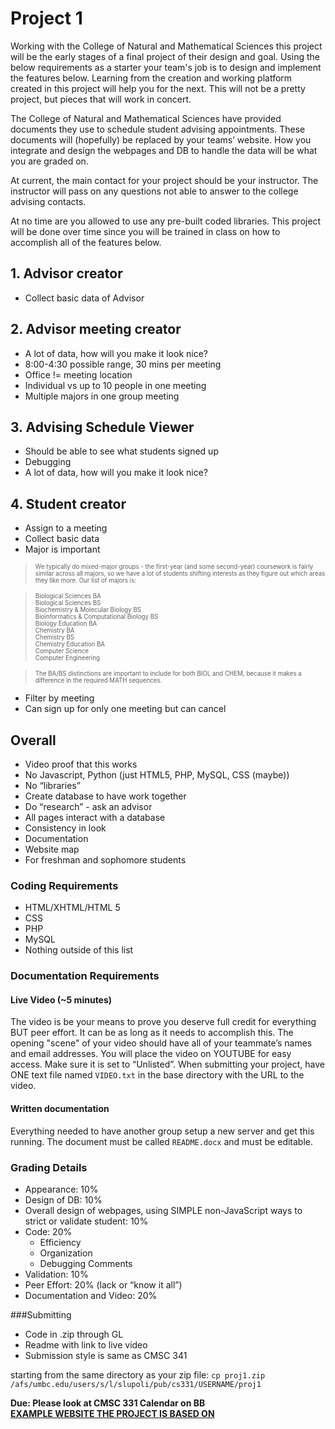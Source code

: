 # Project 1

Working with the College of Natural and Mathematical Sciences this project will be the early stages of a final project of their design and goal. Using the below requirements as a starter your team's job is to design and implement the features below. Learning from the creation and working platform created in this project will help you for the next. This will not be a pretty project, but pieces that will work in concert.

The College of Natural and Mathematical Sciences have provided documents they use to schedule student advising appointments. These documents will (hopefully) be replaced by your teams’ website. How you integrate and design the webpages and DB to handle the data will be what you are graded on.

At current, the main contact for your project should be your instructor. The instructor will pass on any questions not able to answer to the college advising contacts. 

At no time are you allowed to use any pre-built coded libraries. This project will be done over time since you will be trained in class on how to accomplish all of the features below.

## 1. Advisor creator
- Collect basic data of Advisor

## 2. Advisor meeting creator
- A lot of data, how will you make it look nice?
- 8:00-4:30 possible range, 30 mins per meeting
- Office != meeting location
- Individual vs up to 10 people in one meeting
- Multiple majors in one group meeting

## 3. Advising Schedule Viewer
- Should be able to see what students signed up
- Debugging
- A lot of data, how will you make it look nice?

## 4. Student creator
- Assign to a meeting
- Collect basic data
- Major is important

> <sub><sup>We typically do mixed-major groups - the first-year (and some second-year) coursework is fairly similar across all majors, so we have a lot of students shifting interests as they figure out which areas they like more. Our list of majors is:

> <sub><sup>Biological Sciences BA <br>
> Biological Sciences BS <br>
> Biochemistry & Molecular Biology BS <br>
> Bioinformatics & Computational Biology BS <br>
> Biology Education BA <br>
> Chemistry BA <br>
> Chemistry BS <br>
> Chemistry Education BA <br>
> Computer Science <br>
> Computer Engineering <br>

> <sub><sup>The BA/BS distinctions are important to include for both BIOL and CHEM, because it makes a difference in the required MATH sequences.

- Filter by meeting
- Can sign up for only one meeting but can cancel

## Overall
- Video proof that this works
- No Javascript, Python (just HTML5, PHP, MySQL, CSS (maybe))
- No “libraries”
- Create database to have work together
- Do “research” - ask an advisor
- All pages interact with a database
- Consistency in look
- Documentation
- Website map
- For freshman and sophomore students

### Coding Requirements
- HTML/XHTML/HTML 5
- CSS
- PHP
- MySQL
- Nothing outside of this list

### Documentation Requirements
#### Live Video (~5 minutes)
The video is be your means to prove you deserve full credit for everything BUT peer effort.  It can be as long as it needs to accomplish this. The opening "scene" of your video should have all of your teammate’s names and email addresses. You will place the video on YOUTUBE for easy access. Make sure it is set to “Unlisted”.  When submitting your project, have ONE text file named `VIDEO.txt` in the base directory with the URL to the video.

#### Written documentation
Everything needed to have another group setup a new server and get this running. The document must be called `README.docx` and must be editable.

### Grading Details
- Appearance: 10%
- Design of DB: 10%
- Overall design of webpages, using SIMPLE non-JavaScript ways to strict or validate student: 10%
- Code: 20%
	- Efficiency
	- Organization
	- Debugging Comments
- Validation: 10%
- Peer Effort: 20%  (lack or “know it all”)
- Documentation and Video: 20%

###Submitting
- Code in .zip through GL
- Readme with link to live video
- Submission style is same as CMSC 341

starting from the same directory as your zip file:
`cp proj1.zip /afs/umbc.edu/users/s/l/slupoli/pub/cs331/USERNAME/proj1`

**Due: Please look at CMSC 331 Calendar on BB** <br>
<a href="http://coeadvising.umbc.edu/01StudSignIn.html" target="_blank">**EXAMPLE WEBSITE THE PROJECT IS BASED ON**</a>
